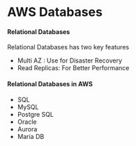# AWS Databases

 #### Relational Databases
 Relational Databases has two key features
 * Multi AZ : Use for Disaster Recovery
 * Read Replicas: For Better Performance
 
 #### Relational Databases in AWS
 * SQL
 * MySQL
 * Postgre SQL
 * Oracle
 * Aurora
 * Maria DB

 
